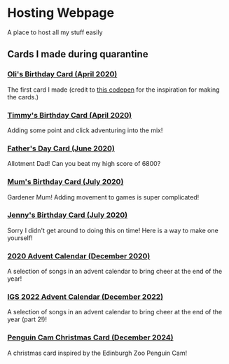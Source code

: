 # Hosting Webpage

A place to host all my stuff easily

## Cards I made during quarantine
### [Oli's Birthday Card (April 2020)](https://sblowers.github.io/olis_birthday_2020/)
The first card I made (credit to [this codepen](https://codepen.io/enrikd13/pen/WxgQAG) for the inspiration for making the cards.)

### [Timmy's Birthday Card (April 2020)](https://sblowers.github.io/timmys_birthday_2020/)
Adding some point and click adventuring into the mix!

### [Father's Day Card (June 2020)](https://sblowers.github.io/fathers_day_2020/)
Allotment Dad! Can you beat my high score of 6800?

### [Mum's Birthday Card (July 2020)](https://sblowers.github.io/mums_birthday_2020/)
Gardener Mum! Adding movement to games is super complicated!

### [Jenny's Birthday Card (July 2020)](https://sblowers.github.io/jennys_birthday_2020/)
Sorry I didn't get around to doing this on time! Here is a way to make one yourself!

### [2020 Advent Calendar (December 2020)](https://sblowers.github.io/advent_calendar_2020/)
A selection of songs in an advent calendar to bring cheer at the end of the year!

### [IGS 2022 Advent Calendar (December 2022)](https://sblowers.github.io/IGS_advent_calendar_2022/)
A selection of songs in an advent calendar to bring cheer at the end of the year (part 2!)!

### [Penguin Cam Christmas Card (December 2024)](https://sblowers.github.io/christmas_card_2024/)
A christmas card inspired by the Edinburgh Zoo Penguin Cam!
